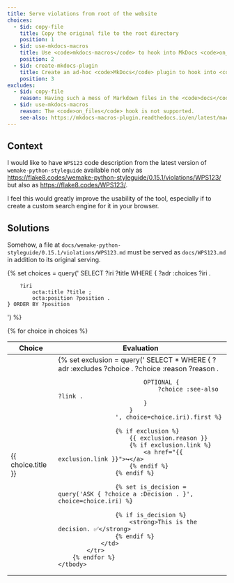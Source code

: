 ```yaml
---
title: Serve violations from root of the website
choices:
  - $id: copy-file
    title: Copy the original file to the root directory
    position: 1
  - $id: use-mkdocs-macros
    title: Use <code>mkdocs-macros</code> to hook into MkDocs <code>on_files</code> event
    position: 2
  - $id: create-mkdocs-plugin
    title: Create an ad-hoc <code>MkDocs</code> plugin to hook into <code>on_files</code> event
    position: 3
excludes:
  - $id: copy-file
    reason: Having such a mess of Markdown files in the <code>docs</code> directory would not be a good idea. A lot of duplication, wasted disk space, and ugly diffs. Does not fit any kind of aesthetic standard.
  - $id: use-mkdocs-macros
    reason: The <code>on_files</code> hook is not supported.
    see-also: https://mkdocs-macros-plugin.readthedocs.io/en/latest/macros/#list-of-hook-functions-within-a-module
---
```


## Context

I would like to have `WPS123` code description from the latest version of `wemake-python-styleguide` available not only as https://flake8.codes/wemake-python-styleguide/0.15.1/violations/WPS123/ but also as https://flake8.codes/WPS123/.

I feel this would greatly improve the usability of the tool, especially if to create a custom search engine for it in your browser.

## Solutions

Somehow, a file at `docs/wemake-python-styleguide/0.15.1/violations/WPS123.md` must be served as `docs/WPS123.md` in addition to its original serving.

{% set choices = query('
    SELECT ?iri ?title WHERE {
        ?adr :choices ?iri .
        
        ?iri
            octa:title ?title ;
            octa:position ?position .
    } ORDER BY ?position
') %}

<table>
    <thead>
        <tr>
            <th>Choice</th>
            <th>Evaluation</th>
    </thead>
    <tbody>
        {% for choice in choices %}
            <tr>
                <td>{{ choice.title }}</td>
                <td>
                    {% set exclusion = query('
                        SELECT * WHERE {
                            ?adr :excludes ?choice .
                            ?choice :reason ?reason .
                            
                            OPTIONAL {
                                ?choice :see-also ?link .
                            }
                        }
                    ', choice=choice.iri).first %}

                    {% if exclusion %}
                        {{ exclusion.reason }}
                        {% if exclusion.link %}
                            <a href="{{ exclusion.link }}">↪</a>
                        {% endif %}
                    {% endif %}

                    {% set is_decision = query('ASK { ?choice a :Decision . }', choice=choice.iri) %}

                    {% if is_decision %}
                        <strong>This is the decision. ✅</strong>
                    {% endif %}
                </td>
            </tr>
        {% endfor %}
    </tbody>
</table>
